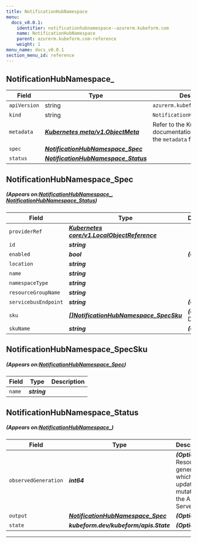 ```yaml
---
title: NotificationHubNamespace
menu:
  docs_v0.0.1:
    identifier: notificationhubnamespace--azurerm.kubeform.com
    name: NotificationHubNamespace
    parent: azurerm.kubeform.com-reference
    weight: 1
menu_name: docs_v0.0.1
section_menu_id: reference
---
```


## NotificationHubNamespace_
| Field | Type | Description |
| ------ | ----- | ----------- |
| `apiVersion` | string | `azurerm.kubeform.com/v1alpha1` |
|    `kind` | string | `NotificationHubNamespace_` |
| `metadata` | ***[Kubernetes meta/v1.ObjectMeta](https://kubernetes.io/docs/reference/generated/kubernetes-api/v1.13/#objectmeta-v1-meta)***|Refer to the Kubernetes API documentation for the fields of the `metadata` field.|
| `spec` | ***[NotificationHubNamespace_Spec](#NotificationHubNamespace_Spec)***||
| `status` | ***[NotificationHubNamespace_Status](#NotificationHubNamespace_Status)***||
## NotificationHubNamespace_Spec
##### (Appears on:[NotificationHubNamespace_](#NotificationHubNamespace_), [NotificationHubNamespace_Status](#NotificationHubNamespace_Status))
| Field | Type | Description |
| ------ | ----- | ----------- |
| `providerRef` | ***[Kubernetes core/v1.LocalObjectReference](https://kubernetes.io/docs/reference/generated/kubernetes-api/v1.13/#localobjectreference-v1-core)***||
| `id` | ***string***||
| `enabled` | ***bool***| ***(Optional)*** |
| `location` | ***string***||
| `name` | ***string***||
| `namespaceType` | ***string***||
| `resourceGroupName` | ***string***||
| `servicebusEndpoint` | ***string***| ***(Optional)*** |
| `sku` | ***[[]NotificationHubNamespace_SpecSku](#NotificationHubNamespace_SpecSku)***| ***(Optional)*** Deprecated|
| `skuName` | ***string***| ***(Optional)*** |
## NotificationHubNamespace_SpecSku
##### (Appears on:[NotificationHubNamespace_Spec](#NotificationHubNamespace_Spec))
| Field | Type | Description |
| ------ | ----- | ----------- |
| `name` | ***string***||
## NotificationHubNamespace_Status
##### (Appears on:[NotificationHubNamespace_](#NotificationHubNamespace_))
| Field | Type | Description |
| ------ | ----- | ----------- |
| `observedGeneration` | ***int64***| ***(Optional)*** Resource generation, which is updated on mutation by the API Server.|
| `output` | ***[NotificationHubNamespace_Spec](#NotificationHubNamespace_Spec)***| ***(Optional)*** |
| `state` | ***kubeform.dev/kubeform/apis.State***| ***(Optional)*** |
---
